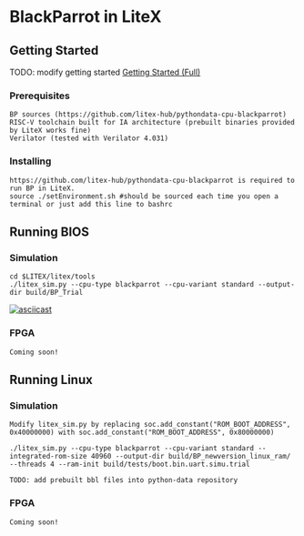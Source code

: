 # BlackParrot in LiteX


## Getting Started

TODO: modify getting started [Getting Started (Full)](GETTING_STARTED.md)

### Prerequisites

```
BP sources (https://github.com/litex-hub/pythondata-cpu-blackparrot)
RISC-V toolchain built for IA architecture (prebuilt binaries provided by LiteX works fine)
Verilator (tested with Verilator 4.031)
```

### Installing

```
https://github.com/litex-hub/pythondata-cpu-blackparrot is required to run BP in LiteX. 
source ./setEnvironment.sh #should be sourced each time you open a terminal or just add this line to bashrc
```

## Running BIOS 

### Simulation
```
cd $LITEX/litex/tools
./litex_sim.py --cpu-type blackparrot --cpu-variant standard --output-dir build/BP_Trial
```
[![asciicast](https://asciinema.org/a/326077.svg)](https://asciinema.org/a/326077)

### FPGA
```
Coming soon!
```

## Running Linux 


### Simulation
```
Modify litex_sim.py by replacing soc.add_constant("ROM_BOOT_ADDRESS", 0x40000000) with soc.add_constant("ROM_BOOT_ADDRESS", 0x80000000)

./litex_sim.py --cpu-type blackparrot --cpu-variant standard --integrated-rom-size 40960 --output-dir build/BP_newversion_linux_ram/ --threads 4 --ram-init build/tests/boot.bin.uart.simu.trial

TODO: add prebuilt bbl files into python-data repository

```

### FPGA

```
Coming soon!
```






